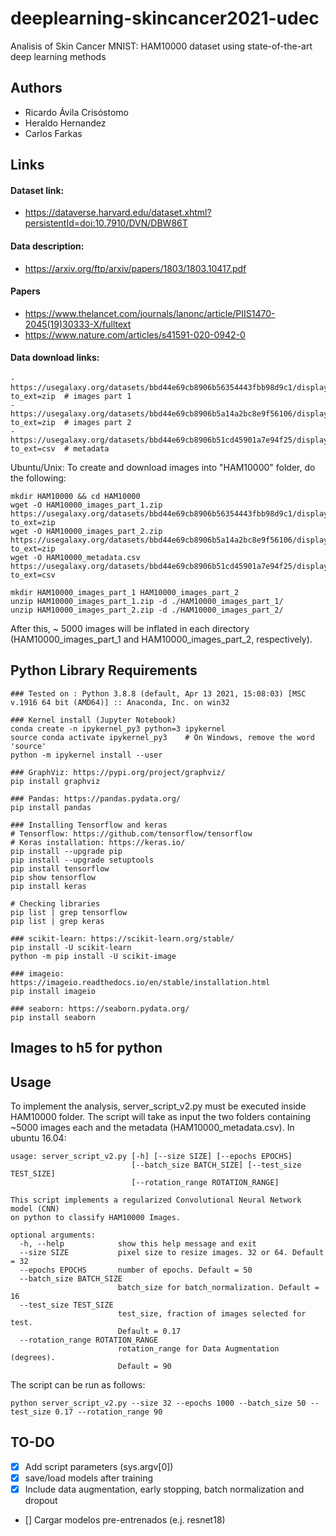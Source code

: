 # deeplearning-skincancer2021-udec
Analisis of Skin Cancer MNIST: HAM10000 dataset using state-of-the-art deep learning methods

## Authors
- Ricardo Ávila Crisóstomo
- Heraldo Hernandez
- Carlos Farkas

## Links

#### Dataset link:
- https://dataverse.harvard.edu/dataset.xhtml?persistentId=doi:10.7910/DVN/DBW86T
#### Data description: 
- https://arxiv.org/ftp/arxiv/papers/1803/1803.10417.pdf

#### Papers
- https://www.thelancet.com/journals/lanonc/article/PIIS1470-2045(19)30333-X/fulltext
- https://www.nature.com/articles/s41591-020-0942-0

#### Data download links:
```
- https://usegalaxy.org/datasets/bbd44e69cb8906b56354443fbb98d9c1/display?to_ext=zip  # images part 1
- https://usegalaxy.org/datasets/bbd44e69cb8906b5a14a2bc8e9f56106/display?to_ext=zip  # images part 2
- https://usegalaxy.org/datasets/bbd44e69cb8906b51cd45901a7e94f25/display?to_ext=csv  # metadata
```
Ubuntu/Unix: To create and download images into "HAM10000" folder, do the following:
```
mkdir HAM10000 && cd HAM10000
wget -O HAM10000_images_part_1.zip https://usegalaxy.org/datasets/bbd44e69cb8906b56354443fbb98d9c1/display?to_ext=zip
wget -O HAM10000_images_part_2.zip https://usegalaxy.org/datasets/bbd44e69cb8906b5a14a2bc8e9f56106/display?to_ext=zip
wget -O HAM10000_metadata.csv https://usegalaxy.org/datasets/bbd44e69cb8906b51cd45901a7e94f25/display?to_ext=csv

mkdir HAM10000_images_part_1 HAM10000_images_part_2
unzip HAM10000_images_part_1.zip -d ./HAM10000_images_part_1/
unzip HAM10000_images_part_2.zip -d ./HAM10000_images_part_2/
```
After this, ~ 5000 images will be inflated in each directory (HAM10000_images_part_1 and HAM10000_images_part_2, respectively). 

## Python Library Requirements
```
### Tested on : Python 3.8.8 (default, Apr 13 2021, 15:08:03) [MSC v.1916 64 bit (AMD64)] :: Anaconda, Inc. on win32

### Kernel install (Jupyter Notebook)
conda create -n ipykernel_py3 python=3 ipykernel
source conda activate ipykernel_py3    # On Windows, remove the word 'source'
python -m ipykernel install --user

### GraphViz: https://pypi.org/project/graphviz/
pip install graphviz

### Pandas: https://pandas.pydata.org/
pip install pandas

### Installing Tensorflow and keras
# Tensorflow: https://github.com/tensorflow/tensorflow
# Keras installation: https://keras.io/
pip install --upgrade pip
pip install --upgrade setuptools
pip install tensorflow
pip show tensorflow
pip install keras

# Checking libraries
pip list | grep tensorflow
pip list | grep keras

### scikit-learn: https://scikit-learn.org/stable/
pip install -U scikit-learn
python -m pip install -U scikit-image

### imageio: https://imageio.readthedocs.io/en/stable/installation.html
pip install imageio

### seaborn: https://seaborn.pydata.org/
pip install seaborn
```
## Images to h5 for python

## Usage
To implement the analysis, server_script_v2.py must be executed inside HAM10000 folder. The script will take as input the two folders containing ~5000 images each and the metadata (HAM10000_metadata.csv). In ubuntu 16.04: 

```
usage: server_script_v2.py [-h] [--size SIZE] [--epochs EPOCHS]
                           [--batch_size BATCH_SIZE] [--test_size TEST_SIZE]
                           [--rotation_range ROTATION_RANGE]

This script implements a regularized Convolutional Neural Network model (CNN)
on python to classify HAM10000 Images.

optional arguments:
  -h, --help            show this help message and exit
  --size SIZE           pixel size to resize images. 32 or 64. Default = 32
  --epochs EPOCHS       number of epochs. Default = 50
  --batch_size BATCH_SIZE
                        batch_size for batch_normalization. Default = 16
  --test_size TEST_SIZE
                        test_size, fraction of images selected for test.
                        Default = 0.17
  --rotation_range ROTATION_RANGE
                        rotation_range for Data Augmentation (degrees).
                        Default = 90
```
The script can be run as follows: 

```
python server_script_v2.py --size 32 --epochs 1000 --batch_size 50 --test_size 0.17 --rotation_range 90
```

## TO-DO
- [x] Add script parameters (sys.argv[0]) 
- [x] save/load models after training
- [x] Include data augmentation, early stopping, batch normalization and dropout
- [] Cargar modelos pre-entrenados (e.j. resnet18)
